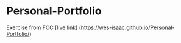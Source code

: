 # Personal-Portfolio
Exercise from FCC
[live link] (https://wes-isaac.github.io/Personal-Portfolio/)

